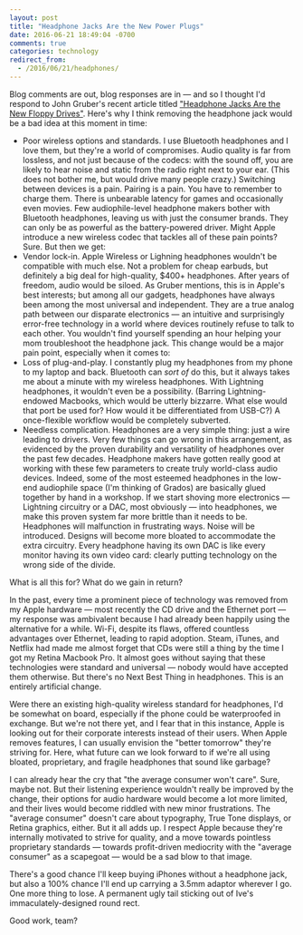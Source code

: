```yaml
---
layout: post
title: "Headphone Jacks Are the New Power Plugs"
date: 2016-06-21 18:49:04 -0700
comments: true
categories: technology
redirect_from:
  - /2016/06/21/headphones/
---
```

Blog comments are out, blog responses are in — and so I thought I'd respond to John Gruber's recent article titled ["Headphone Jacks Are the New Floppy Drives"](http://daringfireball.net/2016/06/headphone_jacks_are_the_new_floppy_drives). Here's why I think removing the headphone jack would be a bad idea at this moment in time:

* Poor wireless options and standards. I use Bluetooth headphones and I love them, but they're a world of compromises. Audio quality is far from lossless, and not just because of the codecs: with the sound off, you are likely to hear noise and static from the radio right next to your ear. (This does not bother me, but would drive many people crazy.) Switching between devices is a pain. Pairing is a pain. You have to remember to charge them. There is unbearable latency for games and occasionally even movies. Few audiophile-level headphone makers bother with Bluetooth headphones, leaving us with just the consumer brands. They can only be as powerful as the battery-powered driver. Might Apple introduce a new wireless codec that tackles all of these pain points? Sure. But then we get:
* Vendor lock-in. Apple Wireless or Lighning headphones wouldn't be compatible with much else. Not a problem for cheap earbuds, but definitely a big deal for high-quality, $400+ headphones. After years of freedom, audio would be siloed. As Gruber mentions, this is in Apple's best interests; but among all our gadgets, headphones have always been among the most universal and independent. They are a true analog path between our disparate electronics — an intuitive and surprisingly error-free technology in a world where devices routinely refuse to talk to each other. You wouldn't find yourself spending an hour helping your mom troubleshoot the headphone jack. This change would be a major pain point, especially when it comes to:
* Loss of plug-and-play. I constantly plug my headphones from my phone to my laptop and back. Bluetooth can *sort of* do this, but it always takes me about a minute with my wireless headphones. With Lightning headphones, it wouldn't even be a possibility. (Barring Lightning-endowed Macbooks, which would be utterly bizzarre. What else would that port be used for? How would it be differentiated from USB-C?) A once-flexible workflow would be completely subverted.
* Needless complication. Headphones are a very simple thing: just a wire leading to drivers. Very few things can go wrong in this arrangement, as evidenced by the proven durability and versatility of headphones over the past few decades. Headphone makers have gotten really good at working with these few parameters to create truly world-class audio devices. Indeed, some of the most esteemed headphones in the low-end audiophile space (I'm thinking of Grados) are basically glued together by hand in a workshop. If we start shoving more electronics — Lightning circuitry or a DAC, most obviously — into headphones, we make this proven system far more brittle than it needs to be. Headphones will malfunction in frustrating ways. Noise will be introduced. Designs will become more bloated to accommodate the extra circuitry. Every headphone having its own DAC is like every monitor having its own video card: clearly putting technology on the wrong side of the divide.
 
What is all this for? What do we gain in return?

<!--more-->

In the past, every time a prominent piece of technology was removed from my Apple hardware — most recently the CD drive and the Ethernet port — my response was ambivalent because I had already been happily using the alternative for a while. Wi-Fi, despite its flaws, offered countless advantages over Ethernet, leading to rapid adoption. Steam, iTunes, and Netflix had made me almost forget that CDs were still a thing by the time I got my Retina Macbook Pro. It almost goes without saying that these technologies were standard and universal — nobody would have accepted them otherwise. But there's no Next Best Thing in headphones. This is an entirely artificial change.

Were there an existing high-quality wireless standard for headphones, I'd be somewhat on board, especially if the phone could be waterproofed in exchange. But we're not there yet, and I fear that in this instance, Apple is looking out for their corporate interests instead of their users. When Apple removes features, I can usually envision the "better tomorrow" they're striving for. Here, what future can we look forward to if we're all using bloated, proprietary, and fragile headphones that sound like garbage?

I can already hear the cry that "the average consumer won't care". Sure, maybe not. But their listening experience wouldn't really be improved by the change, their options for audio hardware would become a lot more limited, and their lives would become riddled with new minor frustrations. The "average consumer" doesn't care about typography, True Tone displays, or Retina graphics, either. But it all adds up. I respect Apple because they're internally motivated to strive for quality, and a move towards pointless proprietary standards — towards profit-driven mediocrity with the "average consumer" as a scapegoat — would be a sad blow to that image.

There's a good chance I'll keep buying iPhones without a headphone jack, but also a 100% chance I'll end up carrying a 3.5mm adaptor wherever I go. One more thing to lose. A permanent ugly tail sticking out of Ive's immaculately-designed round rect.

Good work, team?